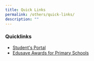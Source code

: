 ```yaml
---
title: Quick Links
permalink: /others/quick-links/
description: ""
---
```

### Quicklinks


*   [Student's Portal](https://staging.d19higur8fqack.amplifyapp.com/others/students-portal/)
*   [Edusave Awards for Primary Schools](https://temasekpri.moe.edu.sg/others/edusave-awards-for-primary-schools)